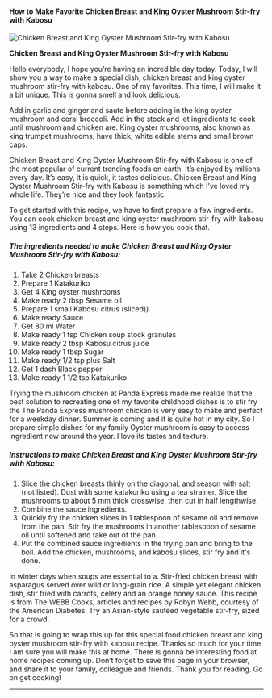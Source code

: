             

#### How to Make Favorite Chicken Breast and King Oyster Mushroom Stir-fry with Kabosu

![Chicken Breast and King Oyster Mushroom Stir-fry with Kabosu](https://img-global.cpcdn.com/recipes/4864545060290560/751x532cq70/chicken-breast-and-king-oyster-mushroom-stir-fry-with-kabosu-recipe-main-photo.jpg)

**Chicken Breast and King Oyster Mushroom Stir-fry with Kabosu**

Hello everybody, I hope you’re having an incredible day today. Today, I will show you a way to make a special dish, chicken breast and king oyster mushroom stir-fry with kabosu. One of my favorites. This time, I will make it a bit unique. This is gonna smell and look delicious.

Add in garlic and ginger and saute before adding in the king oyster mushroom and coral broccoli. Add in the stock and let ingredients to cook until mushroom and chicken are. King oyster mushrooms, also known as king trumpet mushrooms, have thick, white edible stems and small brown caps.

Chicken Breast and King Oyster Mushroom Stir-fry with Kabosu is one of the most popular of current trending foods on earth. It’s enjoyed by millions every day. It’s easy, it is quick, it tastes delicious. Chicken Breast and King Oyster Mushroom Stir-fry with Kabosu is something which I’ve loved my whole life. They’re nice and they look fantastic.

To get started with this recipe, we have to first prepare a few ingredients. You can cook chicken breast and king oyster mushroom stir-fry with kabosu using 13 ingredients and 4 steps. Here is how you cook that.

##### The ingredients needed to make Chicken Breast and King Oyster Mushroom Stir-fry with Kabosu:

1.  Take 2 Chicken breasts
2.  Prepare 1 Katakuriko
3.  Get 4 King oyster mushrooms
4.  Make ready 2 tbsp Sesame oil
5.  Prepare 1 small Kabosu citrus (sliced))
6.  Make ready Sauce
7.  Get 80 ml Water
8.  Make ready 1 tsp Chicken soup stock granules
9.  Make ready 2 tbsp Kabosu citrus juice
10.  Make ready 1 tbsp Sugar
11.  Make ready 1/2 tsp plus Salt
12.  Get 1 dash Black pepper
13.  Make ready 1 1/2 tsp Katakuriko

Trying the mushroom chicken at Panda Express made me realize that the best solution to recreating one of my favorite childhood dishes is to stir fry the The Panda Express mushroom chicken is very easy to make and perfect for a weekday dinner. Summer is coming and it is quite hot in my city. So I prepare simple dishes for my family Oyster mushroom is easy to access ingredient now around the year. I love its tastes and texture.

##### Instructions to make Chicken Breast and King Oyster Mushroom Stir-fry with Kabosu:

1.  Slice the chicken breasts thinly on the diagonal, and season with salt (not listed). Dust with some katakuriko using a tea strainer. Slice the mushrooms to about 5 mm thick crosswise, then cut in half lengthwise.
2.  Combine the sauce ingredients.
3.  Quickly fry the chicken slices in 1 tablespoon of sesame oil and remove from the pan. Stir fry the mushrooms in another tablespoon of sesame oil until softened and take out of the pan.
4.  Put the combined sauce ingredients in the frying pan and bring to the boil. Add the chicken, mushrooms, and kabosu slices, stir fry and it's done.

In winter days when soups are essential to a. Stir-fried chicken breast with asparagus served over wild or long-grain rice. A simple yet elegant chicken dish, stir fried with carrots, celery and an orange honey sauce. This recipe is from The WEBB Cooks, articles and recipes by Robyn Webb, courtesy of the American Diabetes. Try an Asian-style sautéed vegetable stir-fry, sized for a crowd.

So that is going to wrap this up for this special food chicken breast and king oyster mushroom stir-fry with kabosu recipe. Thanks so much for your time. I am sure you will make this at home. There is gonna be interesting food at home recipes coming up. Don’t forget to save this page in your browser, and share it to your family, colleague and friends. Thank you for reading. Go on get cooking!

* * *